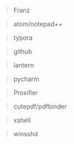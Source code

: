> Franz

> atom/notepad++

> typora

> github

> lantern

> pycharm

> Proxifier

> cutepdf/pdfbinder

> xshell

> winsshd

